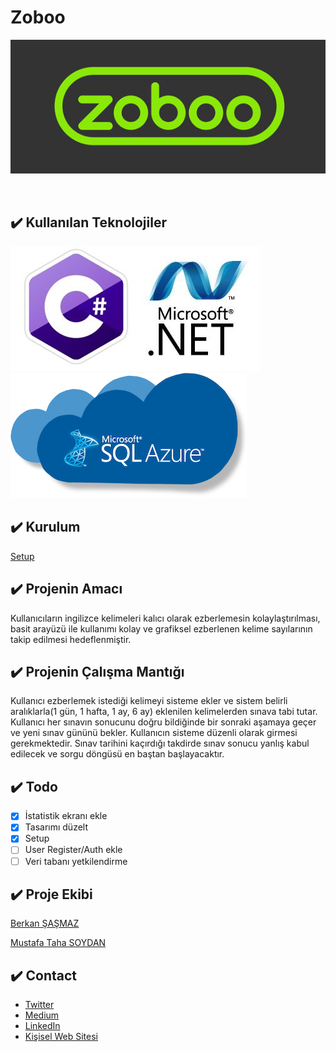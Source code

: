 # Zoboo
<p align="center" >
  <img src="Img/Zoboo.jpg">
</p>
<br>
 
## :heavy_check_mark: Kullanılan Teknolojiler

![CSHARP](Img/CSharp.jpeg)
![SQL](Img/sql-azure.png)

## :heavy_check_mark: Kurulum
[Setup](IngilizceKelimeOgreniyorum/ZobooSetup)

## :heavy_check_mark: Projenin Amacı
<p>Kullanıcıların ingilizce kelimeleri kalıcı olarak ezberlemesin kolaylaştırılması, basit arayüzü ile kullanımı kolay ve grafiksel ezberlenen kelime sayılarının takip edilmesi hedeflenmiştir.</p>

## :heavy_check_mark: Projenin Çalışma Mantığı
<p> Kullanıcı ezberlemek istediği kelimeyi sisteme ekler ve sistem belirli aralıklarla(1 gün, 1 hafta, 1 ay, 6 ay) eklenilen kelimelerden sınava tabi tutar. Kullanıcı her sınavın sonucunu doğru bildiğinde bir sonraki aşamaya geçer ve yeni sınav gününü bekler. Kullanıcın sisteme düzenli olarak girmesi gerekmektedir. Sınav tarihini kaçırdığı takdirde sınav sonucu yanlış kabul edilecek ve sorgu döngüsü en baştan başlayacaktır.</p>

## :heavy_check_mark: Todo <br>
- [x] İstatistik ekranı ekle
- [x] Tasarımı düzelt
- [x] Setup
- [ ] User Register/Auth ekle
- [ ] Veri tabanı yetkilendirme
  
##  :heavy_check_mark: Proje Ekibi <br>

[Berkan ŞAŞMAZ](https://github.com/berkansasmaz)

[Mustafa Taha SOYDAN](https://github.com/Mtsoydan)

 ## :heavy_check_mark: Contact <br>
 - [Twitter](https://twitter.com/berkansasmazz)
 - [Medium](https://medium.com/@berkansasmaz)
 - [LinkedIn](https://www.linkedin.com/in/berkansasmaz/)
 - [Kişisel Web Sitesi](https://www.berkansasmaz.com)

